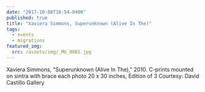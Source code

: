 ```yaml
---
date: "2017-10-08T16:54-0400"
published: true
title: "Xaviera Simmons, Superunknown (Alive In The)"
tags:
  - events
  - migrations
featured_img:
  src: /assets/img/_MG_0865.jpg
---
```


Xaviera Simmons, "Superunknown (Alive In The)," 2010.
C-prints mounted on sintra with brace each photo 20 x 30 inches, Edition of 3
Courtesy: David Castillo Gallery
